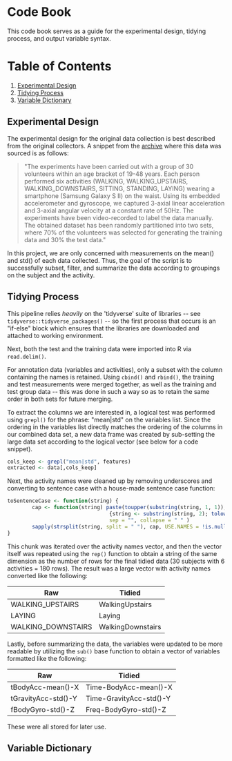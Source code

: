 # Code Book

This code book serves as a guide for the experimental design, tidying process, and output variable syntax.

# Table of Contents

1. [Experimental Design](#experimental-design)
2. [Tidying Process](#tidying-process)
3. [Variable Dictionary](#variable-dictionary)

## Experimental Design

The experimental design for the original data collection is best described from the original collectors. A snippet from the [archive](http://archive.ics.uci.edu/ml/datasets/Human+Activity+Recognition+Using+Smartphones) where this data was sourced is as follows:

>"The experiments have been carried out with a group of 30 volunteers within an age bracket of 19-48 years. Each person performed six activities (WALKING, WALKING_UPSTAIRS, WALKING_DOWNSTAIRS, SITTING, STANDING, LAYING) wearing a smartphone (Samsung Galaxy S II) on the waist. Using its embedded accelerometer and gyroscope, we captured 3-axial linear acceleration and 3-axial angular velocity at a constant rate of 50Hz. The experiments have been video-recorded to label the data manually. The obtained dataset has been randomly partitioned into two sets, where 70% of the volunteers was selected for generating the training data and 30% the test data."

In this project, we are only concerned with measurements on the mean() and std() of each data collected. Thus, the goal of the script is to successfully subset, filter, and summarize the data according to groupings on the subject and the activity.

## Tidying Process

This pipeline relies *heavily* on the 'tidyverse' suite of libraries -- see `tidyverse::tidyverse_packages()` -- so the first process that occurs is an "if-else" block which ensures that the libraries are downloaded and attached to working environment. 

Next, both the test and the training data were imported into R via `read.delim()`.

For annotation data (variables and activities), only a subset with the column containing the names is retained. Using `cbind()` and `rbind()`, the training and test measurements were merged together, as well as the training and test group data -- this was done in such a way so as to retain the same order in both sets for future merging.

To extract the columns we are interested in, a logical test was performed using `grepl()` for the phrase: "mean|std" on the variables list. Since the ordering in the variables list directly matches the ordering of the columns in our combined data set, a new data frame was created by sub-setting the large data set according to the logical vector (see below for a code snippet).

```r
cols_keep <- grepl("mean|std", features)
extracted <- data[,cols_keep]
```

Next, the activity names were cleaned up by removing underscores and converting to sentence case with a house-made sentence case function:

```r
toSentenceCase <- function(string) {
        cap <- function(string) paste(toupper(substring(string, 1, 1)),
                                 {string <- substring(string, 2); tolower(string)},
                                 sep = "", collapse = " " )
        sapply(strsplit(string, split = " "), cap, USE.NAMES = !is.null(names(string)))
}
```

This chunk was iterated over the activity names vector, and then the vector itself was repeated using the `rep()` function to obtain a string of the same dimension as the number of rows for the final tidied data (30 subjects with 6 activities = 180 rows). The result was a large vector with activity names converted like the following:

Raw | Tidied
-|-
WALKING_UPSTAIRS | WalkingUpstairs
LAYING | Laying
WALKING_DOWNSTAIRS | WalkingDownstairs

Lastly, before summarizing the data, the variables were updated to be more readable by utilizing the `sub()` base function to obtain a vector of variables formatted like the following:

Raw | Tidied
-|-
tBodyAcc-mean()-X | Time-BodyAcc-mean()-X
tGravityAcc-std()-Y | Time-GravityAcc-std()-Y
fBodyGyro-std()-Z | Freq-BodyGyro-std()-Z

These were all stored for later use.


## Variable Dictionary
